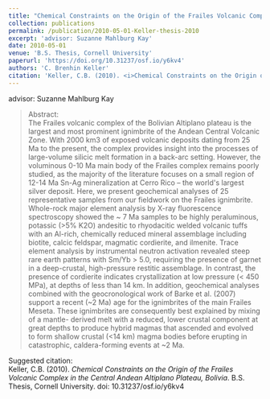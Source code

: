 ```yaml
---
title: "Chemical Constraints on the Origin of the Frailes Volcanic Complex in the Central Andean Altiplano Plateau, Bolivia"
collection: publications
permalink: /publication/2010-05-01-Keller-thesis-2010
excerpt: 'advisor: Suzanne Mahlburg Kay'
date: 2010-05-01
venue: 'B.S. Thesis, Cornell University'
paperurl: 'https://doi.org/10.31237/osf.io/y6kv4'
authors: 'C. Brenhin Keller'
citation: 'Keller, C.B. (2010). <i>Chemical Constraints on the Origin of the Frailes Volcanic Complex in the Central Andean Altiplano Plateau, Bolivia</i>.  B.S. Thesis, Cornell University. doi: 10.31237/osf.io/y6kv4'
---
```


advisor: Suzanne Mahlburg Kay

>Abstract: <br/>The Frailes volcanic complex of the Bolivian Altiplano plateau is the largest and most prominent ignimbrite of the Andean Central Volcanic Zone. With 2000 km3 of exposed volcanic deposits dating from 25 Ma to the present, the complex provides insight into the processes of large-volume silicic melt formation in a back-arc setting. However, the voluminous 0-10 Ma main body of the Frailes complex remains poorly studied, as the majority of the literature focuses on a small region of 12-14 Ma Sn-Ag mineralization at Cerro Rico – the world's largest silver deposit. Here, we present geochemical analyses of 25 representative samples from our fieldwork on the Frailes ignimbrite. Whole-rock major element analysis by X-ray fluorescence spectroscopy showed the ~ 7 Ma samples to be highly peraluminous, potassic (>5% K2O) andesitic to rhyodacitic welded volcanic tuffs with an Al-rich, chemically reduced mineral assemblage including biotite, calcic feldspar, magmatic cordierite, and ilmenite. Trace element analysis by instrumental neutron activation revealed steep rare earth patterns with Sm/Yb > 5.0, requiring the presence of garnet in a deep-crustal, high-pressure restitic assemblage. In contrast, the presence of cordierite indicates crystallization at low pressure (< 450 MPa), at depths of less than 14 km. In addition, geochemical analyses combined with the geocronological work of Barke et al. (2007) support a recent (~2 Ma) age for the ignimbrites of the main Frailes Meseta. These ignimbrites are consequently best explained by mixing of a mantle- derived melt with a reduced, lower crustal component at great depths to produce hybrid magmas that ascended and evolved to form shallow crustal (<14 km) magma bodies before erupting in catastrophic, caldera-forming events at ~2 Ma.

Suggested citation: <br/>Keller, C.B. (2010). <i>Chemical Constraints on the Origin of the Frailes Volcanic Complex in the Central Andean Altiplano Plateau, Bolivia</i>.  B.S. Thesis, Cornell University. doi: 10.31237/osf.io/y6kv4